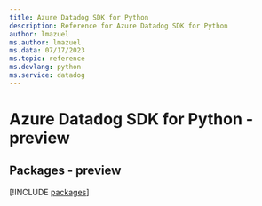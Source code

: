 ```yaml
---
title: Azure Datadog SDK for Python
description: Reference for Azure Datadog SDK for Python
author: lmazuel
ms.author: lmazuel
ms.data: 07/17/2023
ms.topic: reference
ms.devlang: python
ms.service: datadog
---
```

# Azure Datadog SDK for Python - preview
## Packages - preview
[!INCLUDE [packages](datadog-index.md)]